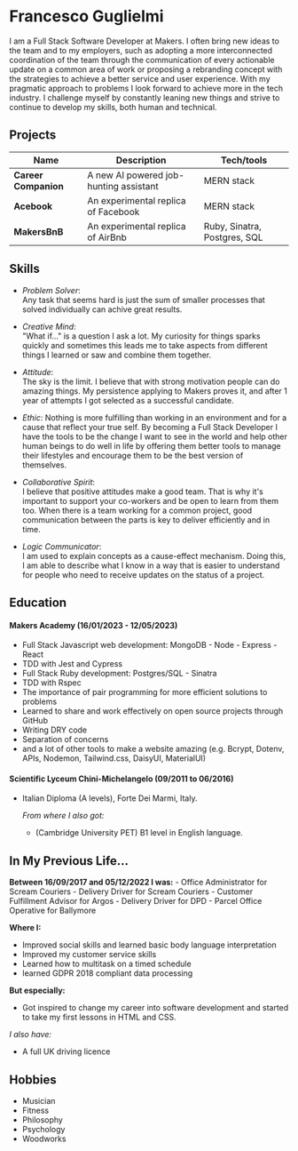  # Francesco Guglielmi

I am a Full Stack Software Developer at Makers. I often bring new ideas to the team and to my employers, such as adopting a more interconnected coordination of the team through the communication of every actionable update on a common area of work or proposing a rebranding concept with the strategies to achieve a better service and user experience. With my pragmatic approach to problems I look forward to achieve more in the tech industry. I challenge myself by constantly leaning new things and strive to continue to develop my skills, both human and technical.

## Projects

| Name                         | Description                                | Tech/tools                   |
|------------------------------|--------------------------------------------|------------------------------|
| **Career Companion**         | A new AI powered job-hunting assistant     | MERN stack                   |
| **Acebook**                  | An experimental replica of Facebook        | MERN stack                   |
| **MakersBnB**               | An experimental replica of AirBnb          | Ruby, Sinatra, Postgres, SQL |


## Skills
  - _Problem Solver_:  
    Any task that seems hard is just the sum of smaller processes that solved individually can achive great results.

  - _Creative Mind_:  
    "What if..." is a question I ask a lot. My curiosity for things sparks quickly and sometimes this leads me to take aspects from different things I learned or saw and combine them together.
 
  - _Attitude_:  
    The sky is the limit. I believe that with strong motivation people can do amazing things. My persistence applying to Makers proves it, and after 1 year of attempts I got selected as a successful candidate. 
 
  - _Ethic_:
    Nothing is more fulfilling than working in an environment and for a cause that reflect your true self. By becoming a Full Stack Developer I have the tools to be the change I want to see in the world and help other human beings to do well in life by offering them better tools to manage their lifestyles and encourage them to be the best version of themselves. 

  - _Collaborative Spirit_:  
    I believe that positive attitudes make a good team. That is why it's important to support your co-workers and be open to learn from them too.
    When there is a team working for a common project, good communication between the parts is key to deliver efficiently and in time.

  - _Logic Communicator_:  
    I am used to explain concepts as a cause-effect mechanism. Doing this, I am able to describe what I know in a way that is easier to understand for people who need to receive updates on the status of a project.

## Education

#### Makers Academy (16/01/2023 - 12/05/2023)

  - Full Stack Javascript web development: MongoDB - Node - Express - React
  - TDD with Jest and Cypress 
  - Full Stack Ruby development: Postgres/SQL - Sinatra 
  - TDD with Rspec
  - The importance of pair programming for more efficient solutions to problems
  - Learned to share and work effectively on open source projects through GitHub
  - Writing DRY code
  - Separation of concerns
  - and a lot of other tools to make a website amazing (e.g. Bcrypt, Dotenv, APIs, Nodemon, Tailwind.css, DaisyUI, MaterialUI)

#### Scientific Lyceum Chini-Michelangelo (09/2011 to 06/2016)

- Italian Diploma (A levels), Forte Dei Marmi, Italy.

  _From where I also got:_
    - (Cambridge University PET) B1 level in English language.
 
    
## In My Previous Life... 
  **Between 16/09/2017 and 05/12/2022 I was:**
    - Office Administrator for Scream Couriers 
    - Delivery Driver for Scream Couriers
    - Customer Fulfillment Advisor for Argos
    - Delivery Driver for DPD
    - Parcel Office Operative for Ballymore

**Where I:**
  - Improved social skills and learned basic body language interpretation
  - Improved my customer service skills 
  - Learned how to multitask on a timed schedule
  - learned GDPR 2018 compliant data processing 
  
**But especially:**
  - Got inspired to change my career into software development and started to take my first lessons in HTML and CSS.

_I also have:_
  - A full UK driving licence

## Hobbies

  - Musician
  - Fitness
  - Philosophy
  - Psychology
  - Woodworks
